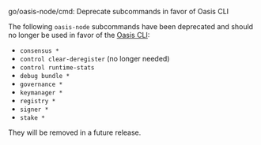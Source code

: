 go/oasis-node/cmd: Deprecate subcommands in favor of Oasis CLI

The following `oasis-node` subcommands have been deprecated and should no
longer be used in favor of the [Oasis CLI]:

- `consensus *`
- `control clear-deregister` (no longer needed)
- `control runtime-stats`
- `debug bundle *`
- `governance *`
- `keymanager *`
- `registry *`
- `signer *`
- `stake *`

They will be removed in a future release.

[Oasis CLI]: https://docs.oasis.io/general/manage-tokens/cli/
